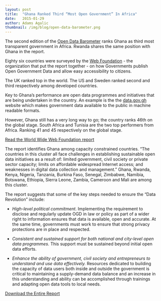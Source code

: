 ```yaml
---
layout: post 
title:  "Ghana Ranked Third “Most Open Government” In Africa"
date:   2015-01-29 
author: Adams Agalic
thumbnail: /img/blog/open-data-barometer.png
---
```


The second edition of the [Open Data Barometer](http://opendatabarometer.org) ranks Ghana as third most transparent government in Africa. Rwanda shares the same position with Ghana in the report.

Eighty six countries were surveyed by the [Web Foundation](http://www.webfoundation.org) - the organization that put the report together - on how Governments publish Open Government Data and allow easy accessibility to citizens.

The UK ranked top in the world. The US and Sweden ranked second and third respectively among developed countries.

Key to Ghana’s performance are open data programmes and initiatives that are being undertaken in the country. An example is the the [data.gov.gh](http://www.data.gov.gh) website which makes government data available to the public in machine readable formats.

However, Ghana still has a very long way to go; the country ranks 46th on the global stage. South Africa and Tunisia are the two top performers from Africa. Ranking 41 and 45 respectively on the global stage.

[Read the World Wide Web Foundation report](http://opendatabarometer.org/report/analysis/index.html)

The report identifies Ghana among capacity constrained countries. “The countries in this cluster all face challenges in establishing sustainable open data initiatives as a result of: limited government, civil society or private sector capacity; limits on affordable widespread Internet access; and weaknesses in digital data collection and management.”  Ghana, Rwanda, Kenya, Nigeria, Tanzania, Burkina Faso, Senegal, Zimbabwe, Namibia, Botswana, Ethiopia, Sierra Leone, Zambia, Cameroon and Mali are among this cluster.

The report suggests that some of the key steps needed to ensure the “Data Revolution” include:

* _High-level political commitment._ Implementing the requirement to disclose and regularly update OGD in law or policy as part of a wider right to information ensures that data is available, open and accurate. At the same time, governments must work to ensure that strong privacy protections are in place and respected.

* _Consistent and sustained support for both national and city-level open data programmes._ This support must be sustained beyond initial open data efforts.

* _Enhance the ability of government, civil society and entrepreneurs to understand and use data effectively._ Resources dedicated to building the capacity of data users both inside and outside the government is critical to maintaining a supply-demand data balance and an increase in this understanding and ability can be accomplished through trainings and adapting open data tools to local needs.

[Download the Entire Report](http://opendatabarometer.org/assets/downloads/Open%20Data%20Barometer%20-%20Global%20Report%20-%202nd%20Edition%20-%20PRINT.pdf)



